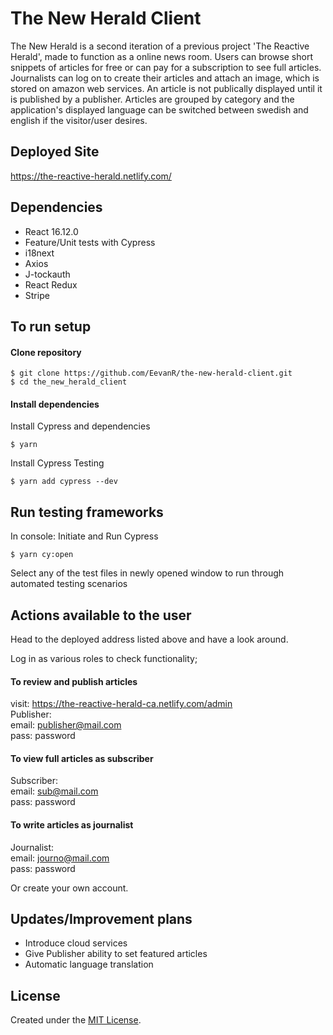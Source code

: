 # The New Herald Client

The New Herald is a second iteration of a previous project 'The Reactive Herald', made to function as a online news room. Users can browse short snippets of articles for free or can pay for a subscription to see full articles. Journalists can log on to create their articles and attach an image, which is stored on amazon web services. An article is not publically displayed until it is published by a publisher. Articles are grouped by category and the application's displayed language can be switched between swedish and english if the visitor/user desires.

## Deployed Site
https://the-reactive-herald.netlify.com/

## Dependencies
- React 16.12.0
- Feature/Unit tests with Cypress
- i18next
- Axios
- J-tockauth
- React Redux
- Stripe

## To run setup
#### Clone repository
```
$ git clone https://github.com/EevanR/the-new-herald-client.git
$ cd the_new_herald_client
```

#### Install dependencies
Install Cypress and dependencies
```
$ yarn
```
Install Cypress Testing
```
$ yarn add cypress --dev
```

## Run testing frameworks
In console:
Initiate and Run Cypress 
```
$ yarn cy:open
```
Select any of the test files in newly opened window to run through automated testing scenarios

## Actions available to the user

Head to the deployed address listed above and have a look around.

Log in as various roles to check functionality;

#### To review and publish articles
visit: https://the-reactive-herald-ca.netlify.com/admin  
Publisher:  
email: publisher@mail.com  
pass: password

#### To view full articles as subscriber
Subscriber:  
email: sub@mail.com  
pass: password

#### To write articles as journalist
Journalist:   
email: journo@mail.com  
pass: password 

Or create your own account.

## Updates/Improvement plans
- Introduce cloud services
- Give Publisher ability to set featured articles
- Automatic language translation

## License
Created under the <a href="https://en.wikipedia.org/wiki/MIT_License">MIT License</a>.
